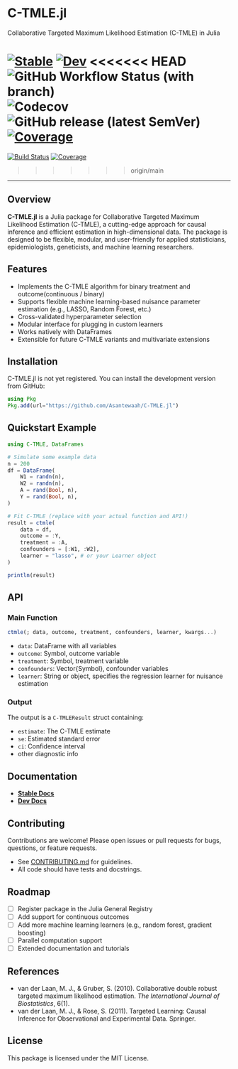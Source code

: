 # C-TMLE.jl

Collaborative Targeted Maximum Likelihood Estimation (C-TMLE) in Julia

[![Stable](https://img.shields.io/badge/docs-stable-blue.svg)](https://Asantewaah/C-TMLE.jl/stable)
[![Dev](https://img.shields.io/badge/docs-dev-blue.svg)](https://Asantewaah/C-TMLE.jl/C-TMLE.jl/dev)
<<<<<<< HEAD
![GitHub Workflow Status (with branch)](https://img.shields.io/github/actions/workflow/status/Asantewaah/C-TMLE.jl/CI.yml?branch=main)
![Codecov](https://img.shields.io/codecov/c/github/Asantewaah/C-TMLE.jl/main)
![GitHub release (latest SemVer)](https://img.shields.io/github/v/release/Asantewaah/C-TMLE.jl)
[![Coverage](https://codecov.io/gh/your-github-username/C-TMLE.jl/branch/main/graph/badge.svg)](https://codecov.io/gh/Asantewaah/C-TMLE.jl)
=======
[![Build Status](https://github.com/Asantewaah/C-TMLE.jl/actions/workflows/CI.yml/badge.svg)](https://github.com/Asantewaah/C-TMLE.jl/C-TMLE.jl/actions)
[![Coverage](https://codecov.io/gh/Asantewaah/C-TMLE.jl/branch/main/graph/badge.svg)](https://codecov.io/gh/Asantewaah/C-TMLE.jl)
>>>>>>> origin/main



--- 

## Overview

**C-TMLE.jl** is a Julia package for Collaborative Targeted Maximum Likelihood Estimation (C-TMLE), a cutting-edge approach for causal inference and efficient estimation in high-dimensional data. The package is designed to be flexible, modular, and user-friendly for applied statisticians, epidemiologists, geneticists, and machine learning researchers.

## Features

- Implements the C-TMLE algorithm for binary treatment and outcome(continuous / binary)
- Supports flexible machine learning-based nuisance parameter estimation (e.g., LASSO, Random Forest, etc.)
- Cross-validated hyperparameter selection
- Modular interface for plugging in custom learners
- Works natively with DataFrames
- Extensible for future C-TMLE variants and multivariate extensions

## Installation

C-TMLE.jl is not yet registered. You can install the development version from GitHub:

```julia
using Pkg
Pkg.add(url="https://github.com/Asantewaah/C-TMLE.jl")
```

## Quickstart Example

```julia
using C-TMLE, DataFrames

# Simulate some example data
n = 200
df = DataFrame(
    W1 = randn(n),
    W2 = randn(n),
    A = rand(Bool, n),
    Y = rand(Bool, n),
)

# Fit C-TMLE (replace with your actual function and API!)
result = ctmle(
    data = df,
    outcome = :Y,
    treatment = :A,
    confounders = [:W1, :W2],
    learner = "lasso", # or your Learner object
)

println(result)
```

## API

### Main Function

```julia
ctmle(; data, outcome, treatment, confounders, learner, kwargs...)
```

- `data`: DataFrame with all variables
- `outcome`: Symbol, outcome variable
- `treatment`: Symbol, treatment variable
- `confounders`: Vector{Symbol}, confounder variables
- `learner`: String or object, specifies the regression learner for nuisance estimation

### Output

The output is a `C-TMLEResult` struct containing:
- `estimate`: The C-TMLE estimate
- `se`: Estimated standard error
- `ci`: Confidence interval
- other diagnostic info

## Documentation

- [**Stable Docs**](https://Asantewaah.github.io/C-TMLE.jl/stable)
- [**Dev Docs**](https://Asantewaah.io/C-TMLE.jl/dev)

## Contributing

Contributions are welcome! Please open issues or pull requests for bugs, questions, or feature requests.
- See [CONTRIBUTING.md](CONTRIBUTING.md) for guidelines.
- All code should have tests and docstrings.

## Roadmap

- [ ] Register package in the Julia General Registry
- [ ] Add support for continuous outcomes
- [ ] Add more machine learning learners (e.g., random forest, gradient boosting)
- [ ] Parallel computation support
- [ ] Extended documentation and tutorials

## References

- van der Laan, M. J., & Gruber, S. (2010). Collaborative double robust targeted maximum likelihood estimation. _The International Journal of Biostatistics_, 6(1).
- van der Laan, M. J., & Rose, S. (2011). Targeted Learning: Causal Inference for Observational and Experimental Data. Springer.

## License

This package is licensed under the MIT License.
